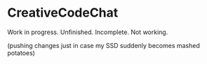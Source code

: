 # CreativeCodeChat

Work in progress. Unfinished. Incomplete. Not working.

(pushing changes just in case my SSD suddenly becomes mashed potatoes)